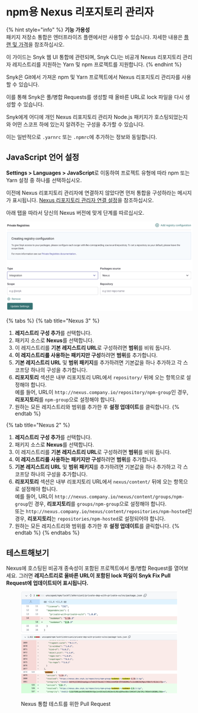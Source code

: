 # npm용 Nexus 리포지토리 관리자

{% hint style="info" %}
**기능 가용성**\
패키지 저장소 통합은 엔터프라이즈 플랜에서만 사용할 수 있습니다. 자세한 내용은 [플랜 및 가격](https://snyk.io/plans/)을 참조하십시오.

이 가이드는 Snyk 웹 UI 통합에 관련되며, Snyk CLI는 비공개 Nexus 리포지토리 관리자 레지스트리를 지원하는 Yarn 및 npm 프로젝트를 지원합니다.
{% endhint %}

Snyk은 Git에서 가져온 npm 및 Yarn 프로젝트에서 Nexus 리포지토리 관리자를 사용할 수 있습니다.

이를 통해 Snyk은 풀/병합 Requests를 생성할 때 올바른 URL로 lock 파일을 다시 생성할 수 있습니다.

Snyk에게 어디에 개인 Nexus 리포지토리 관리자 Node.js 패키지가 호스팅되었는지와 어떤 스코프 하에 있는지 알려주는 구성을 추가할 수 있습니다.

이는 일반적으로 `.yarnrc` 또는 `.npmrc`에 추가하는 정보와 동일합니다.

## JavaScript 언어 설정

**Settings > Languages > JavaScript**로 이동하여 프로젝트 유형에 따라 npm 또는 Yarn 설정 중 하나를 선택하십시오.

이전에 Nexus 리포지토리 관리자에 연결하지 않았다면 먼저 통합을 구성하라는 메시지가 표시됩니다. [Nexus 리포지토리 관리자 연결 설정](./)을 참조하십시오.

아래 탭을 따라서 당신의 Nexus 버전에 맞게 단계를 따르십시오.

![Nexus 레지스트리 구성](<../../../../.gitbook/assets/Screenshot 2022-07-15 at 14.18.43.png>)

{% tabs %}
{% tab title="Nexus 3" %}
1. **레지스트리 구성 추가**를 선택합니다.
2. 패키지 소스로 **Nexus**를 선택합니다.
3. 이 레지스트리를 **기본 레지스트리 URL**로 구성하려면 **범위**를 비워 둡니다.
4. **이 레지스트리를 사용하는 패키지만 구성**하려면 **범위**를 추가합니다.
5. **기본 레지스트리 URL** 및 **범위 패키지**를 추가하려면 기본값을 하나 추가하고 각 스코프당 하나의 구성을 추가합니다.
6. **리포지토리** 섹션은 내부 리포지토리 URL에서 `repository/` 뒤에 오는 항목으로 설정해야 합니다.\
   예를 들어, URL이 `http://nexus.company.io/repository/npm-group`인 경우, **리포지토리**를 `npm-group`으로 설정해야 합니다.
7. 원하는 모든 레지스트리와 범위를 추가한 후 **설정 업데이트**를 클릭합니다.
{% endtab %}

{% tab title="Nexus 2" %}
1. **레지스트리 구성 추가**를 선택합니다.
2. 패키지 소스로 **Nexus**를 선택합니다.
3. 이 레지스트리를 **기본 레지스트리 URL**로 구성하려면 **범위**를 비워 둡니다.
4. **이 레지스트리를 사용하는 패키지만 구성**하려면 **범위**를 추가합니다.
5. **기본 레지스트리 URL** 및 **범위 패키지**를 추가하려면 기본값을 하나 추가하고 각 스코프당 하나의 구성을 추가합니다.
6. **리포지토리** 섹션은 내부 리포지토리 URL에서 `nexus/content/` 뒤에 오는 항목으로 설정해야 합니다.\
   예를 들어, URL이 `http://nexus.company.io/nexus/content/groups/npm-group`인 경우, **리포지토리**를 `groups/npm-group`으로 설정해야 합니다.\
   또는 `http://nexus.company.io/nexus/content/repositories/npm-hosted`인 경우, **리포지토리**는 `repositories/npm-hosted`로 설정되어야 합니다.
7. 원하는 모든 레지스트리와 범위를 추가한 후 **설정 업데이트**를 클릭합니다.
{% endtab %}
{% endtabs %}

## 테스트해보기

Nexus에 호스팅된 비공개 종속성이 포함된 프로젝트에서 풀/병합 Request를 열어보세요. 그러면 **레지스트리로 올바른 URL이 포함된 lock 파일이 Snyk Fix Pull Request에 업데이트되어 표시됩니다.**

<figure><img src="../../../../.gitbook/assets/Screenshot 2022-07-15 at 14.22.59.png" alt="Nexus 통합 테스트를 위한 Pull Request"><figcaption><p>Nexus 통합 테스트를 위한 Pull Request</p></figcaption></figure>
